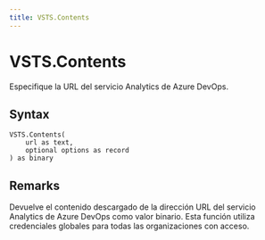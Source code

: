 ```yaml
---
title: VSTS.Contents
---
```


# VSTS.Contents


Especifique la URL del servicio Analytics de Azure DevOps.


## Syntax

```powerquery
VSTS.Contents(
    url as text,
    optional options as record
) as binary
```


## Remarks

Devuelve el contenido descargado de la dirección URL del servicio Analytics de Azure DevOps como valor binario. Esta función utiliza credenciales globales para todas las organizaciones con acceso.


